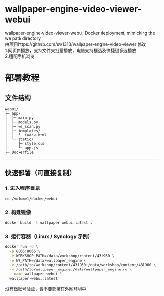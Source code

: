 # wallpaper-engine-video-viewer-webui
wallpaper-engine-video-viewer-webui, Docker deployment, mimicking the we path directory.  
由项目https://github.com/sw1313/wallpaper-engine-video-viewer  修改  
1.网页内播放，支持文件夹批量播放，电脑支持框选及快捷键多选播放  
2.适配手机浏览  
  
# 部署教程

## 文件结构

```text
webui/
├─ app/
│  ├─ main.py
│  ├─ models.py
│  ├─ we_scan.py
│  ├─ templates/
│  │  └─ index.html
│  └─ static/
│     ├─ style.css
│     └─ app.js
├─ Dockerfile
```

---

## 快速部署（可直接复制）

### 1. 进入程序目录

```bash
cd /volume1/docker/webui
```

### 2. 构建镜像

```bash
docker build -t wallpaper-webui:latest .
```

### 3. 运行容器（Linux / Synology 示例）

```bash
docker run -d \
  -p 8066:8066 \
  -e WORKSHOP_PATH=/data/workshop/content/431960 \
  -e WE_PATH=/data/wallpaper_engine \
  -v /path/to/workshop/content/431960:/data/workshop/content/431960 \
  -v /path/to/wallpaper_engine:/data/wallpaper_engine:ro \
  --name wallpaper-webui \
  wallpaper-webui:latest
```
没有做账号验证，请不要部署在外网环境中
